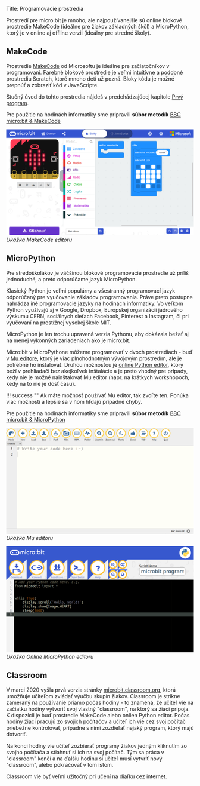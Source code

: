 Title:	Programovacie prostredia

Prostredí pre micro:bit je mnoho, ale najpoužívanejšie sú online blokové prostredie MakeCode (ideálne pre žiakov
základných škôl) a MicroPython, ktorý je v online aj offline verzii (ideálny pre stredné školy).

## MakeCode
Prostredie [MakeCode](https://makecode.microbit.org/) od Microsoftu je ideálne pre začiatočníkov v programovaní.
Farebné blokové prostredie je veľmi intuitívne a podobné prostrediu Scratch, ktoré mnoho detí už pozná. Bloky kódu
je možné prepnúť a zobraziť kód v JavaScripte.

Stučný úvod do tohto prostredia nájdeš v predchádzajúcej kapitole [Prvý program](/zacni/prvy_program/).

Pre použitie na hodinách informatiky sme pripravili **súbor metodík** [BBC micro:bit & MakeCode](/materialy/microbit_makecode/)

![Ukážka MakeCode editoru](images/makecode_example.png)
*Ukážka MakeCode editoru*

## MicroPython
Pre stredoškolákov je väčšinou blokové programovacie prostredie už príliš jednoduché, a preto odporúčame jazyk 
MicroPython.

Klasický Python je veľmi populárny a všestranný programovací jazyk odporúčaný pre vyučovanie základov programovania.
Práve preto postupne nahrádza iné programovacie jazyky na hodinách informatiky. Vo veľkom Python využívajú aj v Google,
Dropbox, Európskej organizácii jadrového výskumu CERN, sociálnych sieťach Facebook, Pinterest a Instagram, či pri
vyučovaní na prestížnej vysokej škole MIT.

MicroPython je len trochu upravená verzia Pythonu, aby dokázala bežať aj na menej výkonných zariadeniach ako je
micro:bit.

Micro:bit v MicroPythone môžeme programovať v dvoch prostrediach - buď v [Mu editore](https://codewith.mu),
ktorý je viac plnohodnotným vývojovým prostredím, ale je potrebné ho inštalovať. Druhou možnosťou je 
[online Python editor](https://python.microbit.org), ktorý beží v prehliadači bez akejkoľvek inštalácie a je preto
vhodný pre prípady, kedy nie je možné nainštalovať Mu editor (napr. na krátkych workshopoch, kedy na to nie je dosť
času).

!!! success ""
     Ak máte možnosť používať Mu editor, tak zvoľte ten. Ponúka viac možností a lepšie sa v ňom hľdajú prípadné chyby.

Pre použitie na hodinách informatiky sme pripravili **súbor metodík** [BBC micro:bit & MicroPython](/materialy/microbit_micropython/)

![Ukážka Mu editoru](images/mu_editor_example.png)
*Ukážka Mu editoru*


![Ukážka Online MicroPython editoru](images/online_python_example.png)
*Ukážka Online MicroPython editoru*

## Classroom
V marci 2020 vyšla prvá verzia stránky [microbit.classroom.org](https://classroom.microbit.org/), ktorá umožňuje
učiteľom zvládať výučbu skupín žiakov. Classroom je strikne zameraný na používanie priamo počas hodiny - to znamená,
že učiteľ vie na začiatku hodiny vytvoriť svoj vlastný "classroom", na ktorý sa žiaci pripoja. K dispozícii je buď
prostredie MakeCode alebo onlien Python editor. Počas hodiny žiaci pracujú zo svojich počítačov a učiteľ
ich vie cez svoj počítač priebežne kontrolovať, prípadne s nimi zozdieľať nejaký program, ktorý majú dotvoriť.

Na konci hodiny vie učiteľ zozbierať programy žiakov jedným kliknutím zo svojho počítača a stiahnuť si ich na svoj
počítač. Tým sa práca v "classroom" končí a na ďalšiu hodinu si učiteľ musí vytvriť nový "classroom", alebo pokračovať
v tom istom.

Classroom vie byť veľmi užitočný pri učení na diaľku cez internet.

